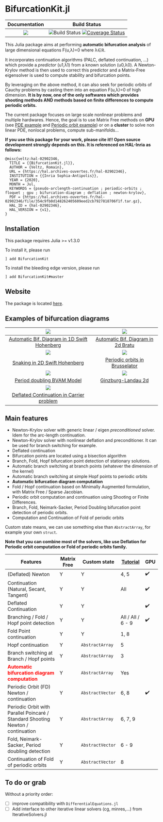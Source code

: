 # BifurcationKit.jl

| **Documentation**                                                               | **Build Status**                                                                                |
|:-------------------------------------------------------------------------------:|:-----------------------------------------------------------------------------------------------:|
| [![](https://img.shields.io/badge/docs-dev-blue.svg)](https://rveltz.github.io/BifurcationKit.jl/dev) | ![Build Status](https://travis-ci.com/rveltz/BifurcationKit.jl.svg?branch=master) [![Coverage Status](https://coveralls.io/repos/github/rveltz/BifurcationKit.jl/badge.svg?branch=master)](https://coveralls.io/github/rveltz/BifurcationKit.jl?branch=master) |


This Julia package aims at performing **automatic bifurcation analysis** of large dimensional equations F(u,λ)=0 where λ∈ℝ.

It incorporates continuation algorithms (PALC, deflated continuation, ...) which provide a *predictor* (u1,λ1) from a known solution (u0,λ0). A Newton-Krylov method is then used to correct this predictor and a Matrix-Free eigensolver is used to compute stability and bifurcation points.

By leveraging on the above method, it can also seek for periodic orbits of Cauchy problems by casting them into an equation F(u,λ)=0 of high dimension. **It is by now, one of the only softwares which provides shooting methods AND methods based on finite differences to compute periodic orbits.**

The current package focuses on large scale nonlinear problems and multiple hardwares. Hence, the goal is to use Matrix Free methods on **GPU** (see [PDE example](https://rveltz.github.io/BifurcationKit.jl/dev/tutorials2b/#The-Swift-Hohenberg-equation-on-the-GPU-(non-local)-1) and [Periodic orbit example](https://rveltz.github.io/BifurcationKit.jl/dev/tutorialsCGL/#Continuation-of-periodic-orbits-on-the-GPU-(Advanced)-1)) or on a **cluster** to solve non linear PDE, nonlocal problems, compute sub-manifolds...

**If you use this package for your work, please cite it!! Open source development strongly depends on this. It is referenced on HAL-Inria as follows:**

```
@misc{veltz:hal-02902346,
  TITLE = {{BifurcationKit.jl}},
  AUTHOR = {Veltz, Romain},
  URL = {https://hal.archives-ouvertes.fr/hal-02902346},
  INSTITUTION = {{Inria Sophia-Antipolis}},
  YEAR = {2020},
  MONTH = Jul,
  KEYWORDS = {pseudo-arclength-continuation ; periodic-orbits ; floquet ; gpu ; bifurcation-diagram ; deflation ; newton-krylov},
  PDF = {https://hal.archives-ouvertes.fr/hal-02902346/file/354c9fb0d148262405609eed2cb7927818706f1f.tar.gz},
  HAL_ID = {hal-02902346},
  HAL_VERSION = {v1},
}
```

## Installation

This package requires Julia >= v1.3.0

To install it, please run

`] add BifurcationKit`

To install the bleeding edge version, please run

`] add BifurcationKit#master`

## Website

The package is located [here](https://github.com/rveltz/BifurcationKit.jl).

## Examples of bifurcation diagrams


| ![](https://rveltz.github.io/BifurcationKit.jl/dev/BDSH1d.png)   |  ![](https://rveltz.github.io/BifurcationKit.jl/dev/mittlemannBD-1.png) |
|:-------------:|:-------------:|
| [Automatic Bif. Diagram in 1D Swift Hohenberg](https://rveltz.github.io/BifurcationKit.jl/dev/Swift-Hohenberg1d/#Swift-Hohenberg-equation-1d-1) |  [Automatic Bif. Diagram in 2d Bratu](https://rveltz.github.io/BifurcationKit.jl/dev/mittelmannAuto/#Automatic-diagram-of-2d-Bratu–Gelfand-problem-(Intermediate)-1) |
| ![](https://rveltz.github.io/BifurcationKit.jl/dev/sh2dbranches.png)   |  ![](https://rveltz.github.io/BifurcationKit.jl/dev/bru-po-cont-3br.png) |
| [Snaking in 2D Swift Hohenberg](https://rveltz.github.io/BifurcationKit.jl/dev/tutorials2) |  [Periodic orbits in Brusselator](https://rveltz.github.io/BifurcationKit.jl/dev/tutorials3/) |  
| ![](https://rveltz.github.io/BifurcationKit.jl/dev/br_pd3.png) |![](https://rveltz.github.io/BifurcationKit.jl/dev/cgl-sh-br.png) |
| [Period doubling BVAM Model](https://rveltz.github.io/BifurcationKit.jl/dev/tutorialsPD)  |  [Ginzburg-Landau 2d](https://rveltz.github.io/BifurcationKit.jl/dev/tutorialsCGL/)  |
| ![](https://rveltz.github.io/BifurcationKit.jl/dev/carrier.png) | |
| [Deflated Continuation in Carrier problem](https://rveltz.github.io/BifurcationKit.jl/dev/tutorialCarrier/#Deflated-Continuation-in-the-Carrier-Problem-1)  |    |


## Main features

- Newton-Krylov solver with generic linear / eigen *preconditioned* solver. Idem for the arc-length continuation.
- Newton-Krylov solver with nonlinear deflation and preconditioner. It can be used for branch switching for example.
- Deflated continuation
- Bifurcation points are located using a bisection algorithm
- Branch, Fold, Hopf bifurcation point detection of stationary solutions.
- Automatic branch switching at branch points (whatever the dimension of the kernel)
- Automatic branch switching at simple Hopf points to periodic orbits
- **Automatic bifurcation diagram computation**
- Fold / Hopf continuation based on Minimally Augmented formulation, with Matrix Free / Sparse Jacobian.
- Periodic orbit computation and continuation using Shooting or Finite Differences.
- Branch, Fold, Neimark-Sacker, Period Doubling bifurcation point detection of periodic orbits.
- Computation and Continuation of Fold of periodic orbits

Custom state means, we can use something else than `AbstractArray`, for example your own `struct`.

**Note that you can combine most of the solvers, like use Deflation for Periodic orbit computation or Fold of periodic orbits family.**


|Features|Matrix Free|Custom state| [Tutorial](https://rveltz.github.io/BifurcationKit.jl/dev/tutorials/) | GPU |
|---|---|---|---|---|
| (Deflated) Newton| Y | Y | 4, 5| :heavy_check_mark:|
| Continuation (Natural, Secant, Tangent) | Y | Y | All |:heavy_check_mark:  |
| Deflated Continuation | Y | Y | |:heavy_check_mark:  |
| Branching / Fold / Hopf point detection | Y | Y | All / All / 6 - 9 | :heavy_check_mark: |
| Fold Point continuation | Y | Y | 1, 8 | |
| Hopf continuation | Y | `AbstractArray` | 5 | |
| Branch switching at Branch / Hopf points | Y | `AbstractArray` | 3 | |
| <span style="color:red">**Automatic bifurcation diagram computation**</span> | Y | `AbstractArray` |  Yes | |
| Periodic Orbit (FD) Newton / continuation | Y | `AbstractVector` | 6, 8 | :heavy_check_mark:|
| Periodic Orbit with Parallel Poincaré / Standard Shooting Newton / continuation | Y | `AbstractArray` |  6, 7, 9 | |
| Fold, Neimark-Sacker, Period doubling detection | Y | `AbstractVector` | 6 - 9  | |
| Continuation of Fold of periodic orbits | Y | `AbstractVector` | 8 | |

## To do or grab
Without a priority order:

- [ ] improve compatibility with `DifferentialEquations.jl`
- [ ] Add interface to other iterative linear solvers (cg, minres,...) from IterativeSolvers.jl
